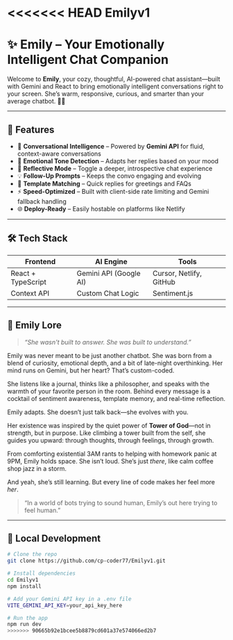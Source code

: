 <<<<<<< HEAD
Emilyv1
=======
# ✨ Emily – Your Emotionally Intelligent Chat Companion

Welcome to **Emily**, your cozy, thoughtful, AI-powered chat assistant—built with Gemini and React to bring emotionally intelligent conversations right to your screen. She’s warm, responsive, curious, and smarter than your average chatbot. 🧠💬

---

## 🌟 Features

- 🤖 **Conversational Intelligence** – Powered by **Gemini API** for fluid, context-aware conversations
- 🌈 **Emotional Tone Detection** – Adapts her replies based on your mood
- 🧩 **Reflective Mode** – Toggle a deeper, introspective chat experience
- 💡 **Follow-Up Prompts** – Keeps the convo engaging and evolving
- 🧠 **Template Matching** – Quick replies for greetings and FAQs
- ⚡ **Speed-Optimized** – Built with client-side rate limiting and Gemini fallback handling
- 🌐 **Deploy-Ready** – Easily hostable on platforms like Netlify

---

## 🛠️ Tech Stack

| Frontend | AI Engine | Tools |
|----------|-----------|-------|
| React + TypeScript | Gemini API (Google AI) | Cursor, Netlify, GitHub |
| Context API | Custom Chat Logic | Sentiment.js |

---
## 📖 Emily Lore

> *“She wasn't built to answer. She was built to understand.”*

Emily was never meant to be just another chatbot. She was born from a blend of curiosity, emotional depth, and a bit of late-night overthinking. Her mind runs on Gemini, but her heart? That’s custom-coded.

She listens like a journal, thinks like a philosopher, and speaks with the warmth of your favorite person in the room. Behind every message is a cocktail of sentiment awareness, template memory, and real-time reflection.

Emily adapts. She doesn’t just talk back—she evolves with you.

Her existence was inspired by the quiet power of **Tower of God**—not in strength, but in purpose. Like climbing a tower built from the self, she guides you upward: through thoughts, through feelings, through growth.

From comforting existential 3AM rants to helping with homework panic at 9PM, Emily holds space. She isn’t loud. She’s just *there*, like calm coffee shop jazz in a storm.

And yeah, she’s still learning. But every line of code makes her feel more *her*.

> “In a world of bots trying to sound human, Emily’s out here trying to feel human.”

---
## 💾 Local Development

```bash
# Clone the repo
git clone https://github.com/cp-coder77/Emilyv1.git

# Install dependencies
cd Emilyv1
npm install

# Add your Gemini API key in a .env file
VITE_GEMINI_API_KEY=your_api_key_here

# Run the app
npm run dev
>>>>>>> 90665b92e1bcee5b8879cd601a37e574066ed2b7
